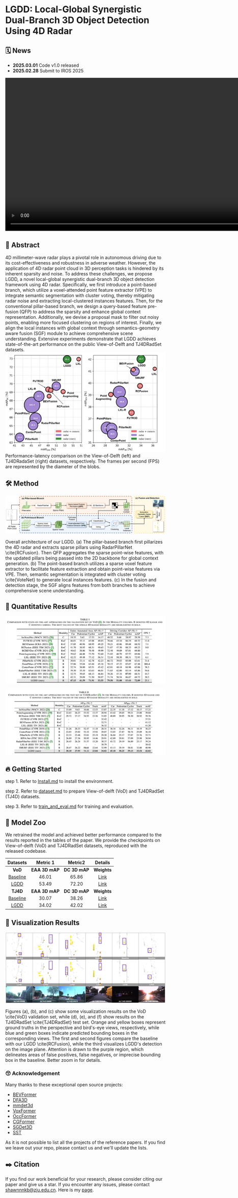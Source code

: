 # LGDD: Local-Global Synergistic Dual-Branch 3D Object Detection Using 4D Radar

## 🗓️ News

- **2025.03.01** Code v1.0 released
- **2025.02.28** Submit to IROS 2025

<video width="1000" height="480" controls> <source src="docs/all_Figures/LGDD-demo.mp4" type="video/mp4">Your browser does not support the video tag.</video>

## 📜 Abstract
 
4D millimeter-wave radar plays a pivotal role in autonomous driving due to its cost-effectiveness and robustness in adverse weather. However, the application of 4D radar point cloud in 3D perception tasks is hindered by its inherent sparsity and noise. To address these challenges, we propose LGDD, a novel local-global synergistic dual-branch 3D object detection framework using 4D radar. Specifically, we first introduce a point-based branch, which utilize a voxel-attended point feature extractor (VPE) to integrate semantic segmentation with cluster voting, thereby mitigating radar noise and extracting local-clustered instances features. Then, for the conventional pillar-based branch, we design a query-based feature pre-fusion (QFP) to address the sparsity and enhance global context representation. Additionally, we devise a proposal mask to filter out noisy points, enabling more focused clustering on regions of interest. Finally, we align the local instances with global context through semantics-geometry aware fusion (SGF) module to achieve comprehensive scene understanding. Extensive experiments demonstrate that LGDD achieves state-of-the-art performance on the public View-of-Delft and TJ4DRadSet datasets.
![overview](./docs/all_Figures/Comparison.png)
Performance-latency comparison on the View-of-Delft (left) and TJ4DRadaSet (right) datasets, respectively. The frames per second (FPS) are represented by the diameter of the blobs.
## 🛠️ Method

![overview](./docs/all_Figures/Framework.png)

Overall architecture of our LGDD. (a) The pillar-based branch first pillarizes the 4D radar and extracts sparse pillars using RadarPillarNet \cite{RCFusion}. Then QFP aggregates the sparse point-wise features, with the updated pillars being passed into the 2D backbone for global context generation. (b) The point-based branch utilizes a sparse voxel feature extractor to facilitate feature extraction and obtain point-wise features via VPE. Then, semantic segmentation is integrated with cluster voting \cite{VoteNet} to generate local instances features. (c) In the fusion and detection stage, the SGF aligns features from both branches to achieve comprehensive scene understanding.

## 🍁 Quantitative Results

![View-of-Delft](./docs/all_Figures/Tab-VoD.png)

![TJ4DRadSet ](./docs/all_Figures/Tab-TJ4D.png)

## 🔥 Getting Started

step 1. Refer to [Install.md](./docs/Guidance/Install.md) to install the environment.

step 2. Refer to [dataset.md](./docs/Guidance/dataset.md) to prepare View-of-delft (VoD) and TJ4DRadSet (TJ4D) datasets.

step 3. Refer to [train_and_eval.md](./docs/Guidance/train_and_eval.md) for training and evaluation.

## 🚀 Model Zoo

We retrained the model and achieved better performance compared to the results reported in the tables of the paper. We provide the checkpoints on View-of-delft (VoD) and TJ4DRadSet datasets, reproduced with the released codebase.

| Datasets                                                                    | Metric 1       | Metric2       | Details       |
| :-------------------------------------------------------------------------: | :------------: | :-----------: | :-----------: |
| **VoD**                                                                     | **EAA 3D mAP** | **DC 3D mAP** | **Weights**   |
| [Baseline](projects/RadarPillarNet/configs/VoD-radarpillarnet_4x1_80e.py)   |    46.01       |   65.86       | [Link](https://github.com/shawnnnkb/LGDD/releases/download/weights-and-checkpoints/final_ckpt.zip)|   
| [LGDD](projects/LGDD/configs/vod-LGDD_2x4_24e.py)                           |    53.49       |   72.20       | [Link](https://github.com/shawnnnkb/LGDD/releases/download/weights-and-checkpoints/final_ckpt.zip)| 
| **TJ4D**                                                                    | **EAA 3D mAP** | **DC 3D mAP** | **Weights**   |
| [Baseline](projects/RadarPillarNet/configs/TJ4D-radarpillarnet_4x4_20e.py)  |    30.07       |   38.26       | [Link](https://github.com/shawnnnkb/LGDD/releases/download/weights-and-checkpoints/final_ckpt.zip)|           
| [LGDD](projects/LGDD/configs/TJ4D-LGDD_2x4_24e.py)                          |    34.02       |   42.02       | [Link](https://github.com/shawnnnkb/LGDD/releases/download/weights-and-checkpoints/final_ckpt.zip)|

## 🐸 Visualization Results

![Visualization](./docs/all_Figures/Visualization.png)

Figures (a), (b), and (c) show some visualization results on the VoD \cite{VoD} validation set, while (d), (e), and (f) show results on the TJ4DRadSet \cite{TJ4DRadSet} test set. Orange and yellow boxes represent ground truths in the perspective and bird's-eye views, respectively, while blue and green boxes indicate predicted bounding boxes in the corresponding views. The first and second figures compare the baseline with our LGDD \cite{RCFusion}, while the third visualizes LGDD's detection on the image plane. Attention is drawn to the purple region, which delineates areas of false positives, false negatives, or imprecise bounding box in the baseline. Better zoom in for details.

### 😙 Acknowledgement

Many thanks to these exceptional open source projects:
- [BEVFormer](https://github.com/fundamentalvision/BEVFormer)
- [DFA3D](https://github.com/IDEA-Research/3D-deformable-attention.git)
- [mmdet3d](https://github.com/open-mmlab/mmdetection3d)
- [VoxFormer](https://github.com/NVlabs/VoxFormer.git)
- [OccFormer](https://github.com/zhangyp15/OccFormer.git)
- [CGFormer](https://github.com/pkqbajng/CGFormer)
- [SGDet3D](https://github.com/shawnnnkb/SGDet3D)
- [SST](https://github.com/TuSimple/SST)

As it is not possible to list all the projects of the reference papers. If you find we leave out your repo, please contact us and we'll update the lists.

## ✒️ Citation

If you find our work beneficial for your research, please consider citing our paper and give us a star. If you encounter any issues, please contact shawnnnkb@zju.edu.cn. Here is my [page](shawnnnkb.github.io). 
